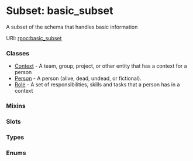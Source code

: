 
# Subset: basic_subset


A subset of the schema that handles basic information

URI: [rpoc:basic_subset](https://pub.tech/schema/rpoc/basic_subset)


### Classes

 * [Context](Context.md) - A team, group, project, or other entity that has a context for a person
 * [Person](Person.md) - A person (alive, dead, undead, or fictional).
 * [Role](Role.md) - A set of responsibilities, skills and tasks that a person has in a context

### Mixins


### Slots


### Types


### Enums

